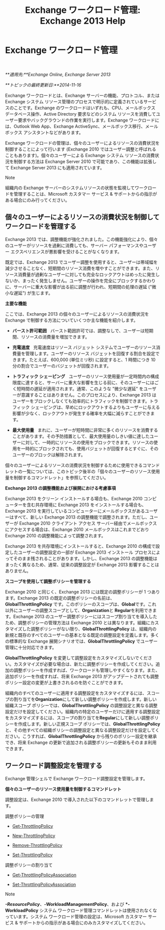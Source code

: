 ﻿---
title: 'Exchange ワークロード管理: Exchange 2013 Help'
TOCTitle: Exchange ワークロード管理
ms:assetid: 276740c4-bdb7-49f1-9470-ae6f2bfd65aa
ms:mtpsurl: https://technet.microsoft.com/ja-jp/library/JJ150503(v=EXCHG.150)
ms:contentKeyID: 48269282
ms.date: 04/24/2018
mtps_version: v=EXCHG.150
ms.translationtype: HT
---

# Exchange ワークロード管理

 

_**適用先:**Exchange Online, Exchange Server 2013_

_**トピックの最終更新日:**2014-11-16_

Exchange ワークロードとは、Exchange サーバーの機能、プロトコル、または Exchange システム リソース管理のプロセスで明示的に定義されているサービスのことです。Exchange のワークロードはいずれも、CPU、メールボックス データベース操作、Active Directory 要求などのシステム リソースを消費してユーザー要求やバックグラウンドの作業を実行します。Exchange ワークロードには、Outlook Web App、Exchange ActiveSync、メールボックス移行、メールボックス アシスタントなどがあります。

Exchange ワークロードの管理は、個々のユーザーによるリソースの消費状況を制御することによって行います (Exchange 2010 ではユーザー調整と呼ばれることもあります)。個々のユーザーによる Exchange システム リソースの消費状況を制御する方法は Exchange Server 2010 で可能であり、この機能は拡張して Exchange Server 2013 にも適用されています。


> [!NOTE]
> 組織内の Exchange サーバーのシステムリソースの状態を監視してワークロードを管理することは、Microsoft カスタマー サービス &amp; サポートからの指示がある場合にのみ行ってください。



## 個々のユーザーによるリソースの消費状況を制御してワークロードを管理する

Exchange 2013 では、調整機能が強化されました。この機能強化により、個々のユーザーがリソースを過剰に消費しても、サーバー パフォーマンスやユーザー エクスペリエンスが悪影響を受けることがなくなります。

既定では、Exchange 2013 でユーザー調整を使用すると、ユーザーは帯域幅を減少させることなく、短期間のリソース消費を増やすことができます。また、リソース消費量が過剰なユーザーに対しても完全なロックアウトはめったに発生しないか、まったく発生しません。ユーザーの操作を完全にブロックするかわりに、サーバーに重大な影響が出る前に調整が行われ、短期間の処理の遅延 ("微小な遅延") が生じます。

**主要な機能**

ここでは、Exchange 2013 の個々のユーザーによるリソースの消費状況を Exchange で制御する方法についていくつか主な機能を紹介します。

  - **バースト許可範囲**   バースト範囲許可では、調整なしで、ユーザーは短期間、リソースの消費量を増加できます。

  - **充電速度**   充電速度はリソース バジェット システムでユーザーのリソース消費量を管理します。ユーザーのリソース バジェットを回復する割合を設定できます。たとえば、600,000 (単位ミリ秒) に設定すると、1 時間につき 10 分の割合でユーザーのバジェットが回復されます。

  - **トラフィック シェーピング**   ユーザーのリソース使用量が一定時間内の構成限度に達すると、サーバーに重大な影響を生じる前に、そのユーザーにはごく短時間の遅延が適用されます。通常、このような "微少な遅延" をユーザーが意識することはありません。このプロセスにより、Exchange 2013 はユーザーをブロックしなくても効率的にトラフィックを制御できます。トラフィック シェーピングは、早めにロックアウトするよりもユーザーに与える影響が少なく、ロックアウトが発生する確率を大幅に減らすことができます。

  - **最大使用量**   まれに、ユーザーが短時間に非常に多くのリソースを消費することがあります。その予防措置として、最大使用量のしきい値に達したユーザーに対して、一時的にリソースの使用をブロックできます。リソースの使用を一時的にブロックされても、使用バジェットが回復するとすぐに、そのユーザーのブロックは解除されます。

個々のユーザーによるリソースの消費状況を制御するために使用できるコマンドレットの一覧については、このトピック後半の「個々のユーザーのリソース使用量を制御するコマンドレット」を参照してください。

**Exchange 2013 の調整機能および展開における考慮事項**

Exchange 2013 をクリーン インストールする場合も、Exchange 2010 コンピューターを含む共存環境に Exchange 2013 をインストールする場合も、Exchange 2013 を実行しているコンピューターにメールボックスがあるユーザーはすべて、新しい Exchange 2013 の調整機能で調整されます。ただし、ユーザーが Exchange 2010 クライアント アクセス サーバー経由でメールボックスにアクセスする場合は、Exchange 2010 メールボックスはこれまでどおり Exchange 2010 の調整機能によって調整されます。

Exchange 2013 を共存環境にインストールすると、Exchange 2010 の構成で設定したユーザーの調整設定の一部が Exchange 2013 インストール プロセスによってそのまま残されることがあります。しかし、Exchange 2013 の調整機能はまったく異なるため、通常、従来の調整設定が Exchange 2013 影響することはありません。

**スコープを使用して調整ポリシーを管理する**

Exchange 2010 と同じく、Exchange 2013 には既定の調整ポリシーが 1 つあります。Exchange 2013 の既定の調整ポリシーの名前は、**GlobalThrottlingPolicy** です。このポリシーのスコープは、**Global**です。これ以外にユーザーの調整スコープとして、**Organization**と **Regular**を利用できます。Exchange 2013 のユーザー調整ポリシーにはスコープ割り当てを導入したため、調整ポリシーの管理方法は Exchange 2010 とは異なります。組織にカスタマイズした調整ポリシーがない限り、**GlobalThrottlingPolicy** は、組織内の新規と既存のすべてのユーザーの基本となる既定の調整設定を定義します。多くの標準的な Exchange 展開シナリオでは、**GlobalThrottlingPolicy** でユーザー管理に十分対応できます。

**GlobalThrottlingPolicy** を変更して調整設定をカスタマイズしないでください。カスタマイズが必要な場合は、新たに調整ポリシーを作成してください。追加の調整ポリシーを作成すれば、ワークロードも管理しやすくなります。また、追加ポリシーを作成すれば、将来 Exchange 2013 がアップデートされても調整ポリシー設定の変更が上書きされるのを防ぐことができます。

組織内のすべてのユーザーに適用する調整設定をカスタマイズするには、スコープの割り当てを**Organization**にして新しい調整ポリシーを作成します。新しい組織スコープ ポリシーでは、**GlobalThrottlingPolicy** の調整設定と異なる調整設定だけを設定してください。組織内の特定のユーザーだけに適用する調整設定をカスタマイズするには、スコープの割り当てを**Regular**にして新しい調整ポリシーを作成します。新しい正規スコープ ポリシーでは、**GlobalThrottlingPolicy** と、その他すべての組織ポリシーの調整設定と異なる調整設定だけを設定してください。こうすれば、**GlobalThrottlingPolicy** から残りのポリシー設定を継承でき、将来 Exchange の更新で追加される調整ポリシーの更新もそのまま利用できます。

## ワークロード調整設定を管理する

Exchange 管理シェルで Exchange ワークロード調整設定を管理します。

**個々のユーザーのリソース使用量を制御するコマンドレット**

調整設定は、Exchange 2010 で導入された以下のコマンドレットで管理します。

調整ポリシーの管理

  - [Get-ThrottlingPolicy](https://technet.microsoft.com/ja-jp/library/dd351264\(v=exchg.150\))

  - [New-ThrottlingPolicy](https://technet.microsoft.com/ja-jp/library/dd351045\(v=exchg.150\))

  - [Remove-ThrottlingPolicy](https://technet.microsoft.com/ja-jp/library/dd351178\(v=exchg.150\))

  - [Set-ThrottlingPolicy](https://technet.microsoft.com/ja-jp/library/dd298094\(v=exchg.150\))

調整ポリシーの割り当て

  - [Get-ThrottlingPolicyAssociation](https://technet.microsoft.com/ja-jp/library/ff459241\(v=exchg.150\))

  - [Set-ThrottlingPolicyAssociation](https://technet.microsoft.com/ja-jp/library/ff459231\(v=exchg.150\))


> [!NOTE]
> <STRONG>*-ResourcePolicy</STRONG>、<STRONG>*-WorkloadManagementPolicy</STRONG>、および <STRONG>*-WorkloadPolicy</STRONG> システム ワークロード管理コマンドレットは使用されなくなっています。システム ワークロード管理の設定は、Microsoft カスタマー サービス &amp; サポートからの指示がある場合にのみカスタマイズしてください。


